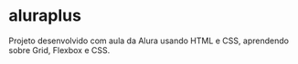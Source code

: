# aluraplus
Projeto desenvolvido com aula da Alura usando HTML e CSS, aprendendo sobre Grid, Flexbox e CSS.
